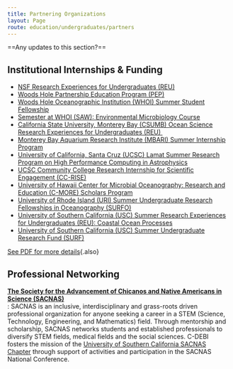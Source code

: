 ```yaml
---
title: Partnering Organizations
layout: Page
route: education/undergraduates/partners
---
```


==Any updates to this section?==

## Institutional Internships & Funding

*   [NSF Research Experiences for Undergraduates (REU)](http://www.nsf.gov/crssprgm/reu/index.jsp)
*   [Woods Hole Partnership Education Program (PEP)](http://www.woodsholediversity.org/pep/)
*   [Woods Hole Oceanographic Institution (WHOI) Summer Student Fellowship](http://www.whoi.edu/main/summer-student-fellowship)
*   [Semester at WHOI (SAW): Environmental Microbiology Course](http://www.whoi.edu/semester-at-whoi/)
*   [California State University, Monterey Bay (CSUMB) Ocean Science Research Experiences for Undergraduates (REU) ](http://reu.csumb.edu/csumb-research-experiences-undergraduates-reu)
*   [Monterey Bay Aquarium Research Institute (MBARI) Summer Internship Program](http://www.mbari.org/education/internship/default.htm)
*   [University of California, Santa Cruz (UCSC) Lamat Summer Research Program on High Performance Computing in Astrophysics](http://tasc.ucsc.edu/lamat/)
*   [UCSC Community College Research Internship for Scientific Engagement (CC-RISE)](http://www.darkenergybiosphere.org/education-diversity/for-undergraduates/cc-rise/)
*   [University of Hawaii Center for Microbial Oceanography: Research and Education (C-MORE) Scholars Program](http://cmore.soest.hawaii.edu/education/undergraduates/index.htm)
*   [University of Rhode Island (URI) Summer Undergraduate Research Fellowships in Oceanography (SURFO)](http://www.brown.edu/Departments/IMNI/MRSEC/education/REU_introduction.html)
*   [University of Southern California (USC) Summer Research Experiences for Undergraduates (REU): Coastal Ocean Processes](http://dornsife.usc.edu/wrigley/REU/)
*   [University of Southern California (USC) Summer Undergraduate Research Fund (SURF)](http://college.usc.edu/surf/)

[See PDF for more details](http://www.darkenergybiosphere.org/wp-content/uploads/docs/Partnering%20Institutions.pdf){.also}

## Professional Networking

**[The Society for the Advancement of Chicanos and Native Americans in Science (SACNAS)](http://sacnas.org/)**  
: SACNAS is an inclusive, interdisciplinary and grass-roots driven professional organization for anyone seeking a career in a STEM (Science, Technology, Engineering, and Mathematics) field. Through mentorship and scholarship, SACNAS networks students and established professionals to diversify STEM fields, medical fields and the social sciences. C-DEBI fosters the mission of the [University of Southern California SACNAS Chapter](http://dornsife.usc.edu/sacnas/) through support of activities and participation in the SACNAS National Conference.
